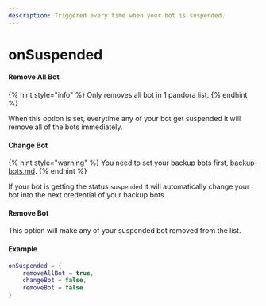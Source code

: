 ```yaml
---
description: Triggered every time when your bot is suspended.
---
```


# onSuspended

#### Remove All Bot

{% hint style="info" %}
Only removes all bot in 1 pandora list.
{% endhint %}

When this option is set, everytime any of your bot get suspended it will remove all of the bots immediately.

#### Change Bot

{% hint style="warning" %}
You need to set your backup bots first, [backup-bots.md](../../bots-configuration/backup-bots.md "mention").
{% endhint %}

If your bot is getting the status `suspended` it will automatically change your bot into the next credential of your backup bots.

#### Remove Bot

This option will make any of your suspended bot removed from the list.

#### Example

```lua
onSuspended = {
    removeAllBot = true,
    changeBot = false,
    removeBot = false
}
```
